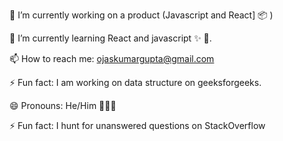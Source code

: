 🔭 I’m currently working on a product (Javascript  and React] 📦 )


 🌱 I’m  currently learning React and javascript ✨ 🔭.


📫 How to reach me: ojaskumargupta@gmail.com



⚡ Fun fact: I am working on data structure on geeksforgeeks.


😄 Pronouns: He/Him 🙍🏻‍♂️


⚡ Fun fact: I hunt for unanswered questions on StackOverflow
